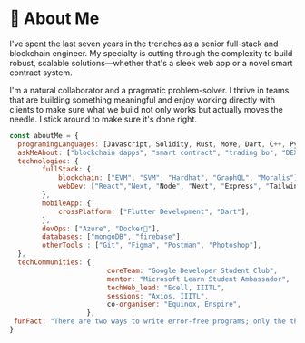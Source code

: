 # 💫 About Me
I've spent the last seven years in the trenches as a senior full-stack and blockchain engineer. My specialty is cutting through the complexity to build robust, scalable solutions—whether that's a sleek web app or a novel smart contract system.

I'm a natural collaborator and a pragmatic problem-solver. I thrive in teams that are building something meaningful and enjoy working directly with clients to make sure what we build not only works but actually moves the needle. I stick around to make sure it's done right.


```javascript
const aboutMe = {
  programingLanguages: [Javascript, Solidity, Rust, Move, Dart, C++, Python, Java],
  askMeAbout: ["blockchain dapps", "smart contract", "trading bo", "DEX", "web dev", "tech", "app dev",],
  technologies: {
        fullStack: {
            blockchain: ["EVM", "SVM", "Hardhat", "GraphQL", "Moralis"],
            webDev: ["React","Next, "Node", "Next", "Express", "TailwindCSS"],
        },
        mobileApp: {
            crossPlatform: ["Flutter Development", "Dart"],
        },
        devOps: ["Azure", "Docker🐳"],
        databases: ["mongoDB", "firebase"],
        otherTools : ["Git", "Figma", "Postman", "Photoshop"],
  },
  techCommunities: {
                        coreTeam: "Google Developer Student Club",
                        mentor: "Microsoft Learn Student Ambassador",
                        techWeb_lead: "Ecell, IIITL",
                        sessions: "Axios, IIITL",
                        co-organiser: "Equinox, Enspire",
                   },
 funFact: "There are two ways to write error-free programs; only the third one works"
}
```

